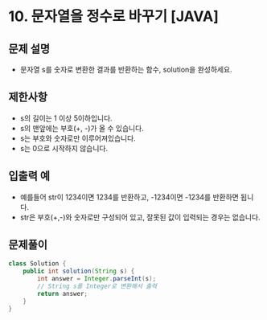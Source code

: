 # 10. 문자열을 정수로 바꾸기 [JAVA]

## 문제 설명

- 문자열 s를 숫자로 변환한 결과를 반환하는 함수, solution을 완성하세요.

## 제한사항

- s의 길이는 1 이상 5이하입니다.
- s의 맨앞에는 부호(+, -)가 올 수 있습니다.
- s는 부호와 숫자로만 이루어져있습니다.
- s는 0으로 시작하지 않습니다.

## 입출력 예

- 예를들어 str이 1234이면 1234를 반환하고, -1234이면 -1234를 반환하면 됩니다.
- str은 부호(+,-)와 숫자로만 구성되어 있고, 잘못된 값이 입력되는 경우는 없습니다.

## 문제풀이
```java
class Solution {
    public int solution(String s) {
        int answer = Integer.parseInt(s);
        // String s를 Integer로 변환해서 출력
        return answer;
    }
}
```
